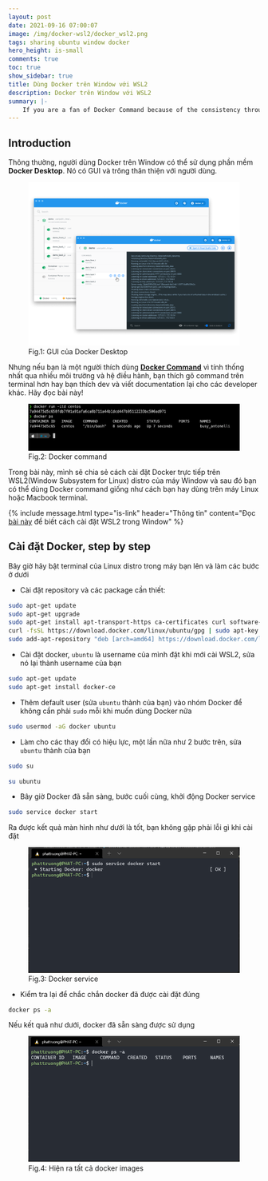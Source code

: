 ```yaml
---
layout: post
date: 2021-09-16 07:00:07
image: /img/docker-wsl2/docker_wsl2.png
tags: sharing ubuntu window docker
hero_height: is-small
comments: true
toc: true
show_sidebar: true
title: Dùng Docker trên Window với WSL2
description: Docker trên Window với WSL2
summary: |-
    If you are a fan of Docker Command because of the consistency through various environment and OS, you love typing command on terminal or you like to develop and write documentation for other developer, this article is for you...
---
```


## Introduction

Thông thường, người dùng Docker trên Window có thể sử dụng phần mềm **Docker Desktop**. Nó có GUI và trông thân thiện với người dùng.

<div class="block has-text-centered">
    <figure>
    <img src="/img/docker-wsl2/dockerfordesktop.png">
    <figcaption>Fig.1: GUI của Docker Desktop</figcaption>
    </figure>
</div>

Nhưng nếu bạn là một người thích dùng [**Docker Command**](https://docs.docker.com/engine/reference/commandline/cli/) vì tính thống nhất qua nhiều môi trường và hệ điều hành, bạn thích gõ command trên terminal hơn hay bạn thích dev và viết documentation lại cho các developer khác. Hãy đọc bài này!

<div class="block has-text-centered">
    <figure>
    <img src="/img/docker-wsl2/dockercommand.png">
    <figcaption>Fig.2: Docker command</figcaption>
    </figure>
</div>

Trong bài này, mình sẽ chia sẻ cách cài đặt Docker trực tiếp trên WSL2(Window Subsystem for Linux) distro của máy Window và sau đó bạn có thể dùng Docker command giống như cách bạn hay dùng trên máy Linux hoặc Macbook terminal.


{% include message.html type="is-link" header="Thông tin" content="Đọc <a href='/2021/09/15/wsl2/'>bài này</a> để biết cách cài đặt WSL2 trong Window" %}

## Cài đặt Docker, step by step

Bây giờ hãy bật terminal của Linux distro trong máy bạn lên và làm các bước ở dưới

* Cài đặt repository và các package cần thiết:

```bash
sudo apt-get update
sudo apt-get upgrade
sudo apt-get install apt-transport-https ca-certificates curl software-properties-common
curl -fsSL https://download.docker.com/linux/ubuntu/gpg | sudo apt-key add -
sudo add-apt-repository "deb [arch=amd64] https://download.docker.com/linux/ubuntu $(lsb_release -cs) stable"
```

* Cài đặt docker, `ubuntu` là username của mình đặt khi mới cài WSL2, sửa nó lại thành username của bạn

```bash
sudo apt-get update
sudo apt-get install docker-ce
```

* Thêm default user (sửa `ubuntu` thành của bạn) vào nhóm Docker để không cần phải `sudo` mỗi khi muốn dùng Docker nữa

```bash
sudo usermod -aG docker ubuntu
```

* Làm cho các thay đổi có hiệu lực, một lần nữa như 2 bước trên, sửa `ubuntu` thành của bạn

```bash
sudo su
```

```bash
su ubuntu
```

* Bây giờ Docker đã sẵn sàng, bước cuối cùng, khởi động Docker service

```bash
sudo service docker start
```

Ra được kết quả màn hình như dưới là tốt, bạn không gặp phải lỗi gì khi cài đặt

<div class="block has-text-centered">
    <figure>
    <img src="/img/docker-wsl2/startservice.png">
    <figcaption>Fig.3: Docker service</figcaption>
    </figure>
</div>

* Kiểm tra lại để chắc chắn docker đã được cài đặt đúng

```bash
docker ps -a
```
Nếu kết quả như dưới, docker đã sẵn sàng được sử dụng

<div class="block has-text-centered">
    <figure>
    <img src="/img/docker-wsl2/makesure.png">
    <figcaption>Fig.4: Hiện ra tất cả docker images</figcaption>
    </figure>
</div>
